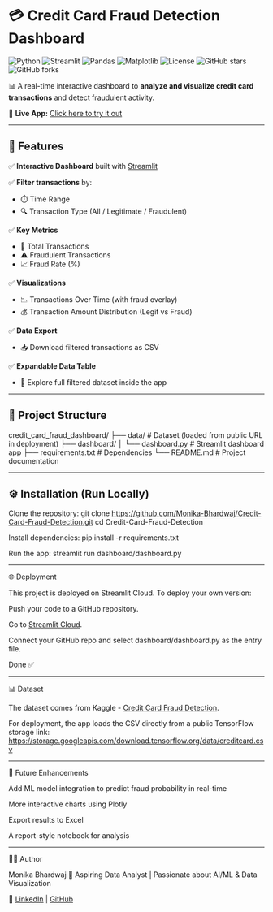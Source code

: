 # 💳 Credit Card Fraud Detection Dashboard

![Python](https://img.shields.io/badge/Python-3.9%2B-blue?style=for-the-badge&logo=python&logoColor=white)
![Streamlit](https://img.shields.io/badge/Streamlit-FF4B4B?style=for-the-badge&logo=streamlit&logoColor=white)
![Pandas](https://img.shields.io/badge/Pandas-150458?style=for-the-badge&logo=pandas&logoColor=white)
![Matplotlib](https://img.shields.io/badge/Matplotlib-3776AB?style=for-the-badge&logo=plotly&logoColor=white)
![License](https://img.shields.io/badge/License-MIT-green?style=for-the-badge)
![GitHub stars](https://img.shields.io/github/stars/Monika-Bhardwaj/Credit-Card-Fraud-Detection?style=for-the-badge)
![GitHub forks](https://img.shields.io/github/forks/Monika-Bhardwaj/Credit-Card-Fraud-Detection?style=for-the-badge)

📊 A real-time interactive dashboard to **analyze and visualize credit card transactions** and detect fraudulent activity.

🔗 **Live App:** [Click here to try it out](https://credit-card-fraud-detection-fzzahlxj77u9vajkwwdvez.streamlit.app/)  

---

## 🚀 Features

✅ **Interactive Dashboard** built with [Streamlit](https://streamlit.io)  

✅ **Filter transactions** by:
- ⏱️ Time Range  
- 🔍 Transaction Type (All / Legitimate / Fraudulent)  

✅ **Key Metrics**
- 📌 Total Transactions  
- ⚠️ Fraudulent Transactions  
- 📈 Fraud Rate (%)  

✅ **Visualizations**
- 📉 Transactions Over Time (with fraud overlay)  
- 💰 Transaction Amount Distribution (Legit vs Fraud)  

✅ **Data Export**
- 📥 Download filtered transactions as CSV  

✅ **Expandable Data Table**
- 🔎 Explore full filtered dataset inside the app  

---

## 📂 Project Structure

credit_card_fraud_dashboard/
├── data/ # Dataset (loaded from public URL in deployment)
├── dashboard/
│ └── dashboard.py # Streamlit dashboard app
├── requirements.txt # Dependencies
└── README.md # Project documentation

---

## ⚙️ Installation (Run Locally)

Clone the repository:
git clone https://github.com/Monika-Bhardwaj/Credit-Card-Fraud-Detection.git
cd Credit-Card-Fraud-Detection

Install dependencies:
pip install -r requirements.txt

Run the app:
streamlit run dashboard/dashboard.py

---

🌐 Deployment

This project is deployed on Streamlit Cloud.
To deploy your own version:

Push your code to a GitHub repository.

Go to [Streamlit Cloud](https://streamlit.io/cloud).

Connect your GitHub repo and select dashboard/dashboard.py as the entry file.

Done ✅

---

📊 Dataset

The dataset comes from Kaggle - [Credit Card Fraud Detection](https://www.kaggle.com/datasets/mlg-ulb/creditcardfraud).

For deployment, the app loads the CSV directly from a public TensorFlow storage link:
https://storage.googleapis.com/download.tensorflow.org/data/creditcard.csv

---

🔮 Future Enhancements

Add ML model integration to predict fraud probability in real-time

More interactive charts using Plotly

Export results to Excel

A report-style notebook for analysis

---

👩‍💻 Author

Monika Bhardwaj
🎯 Aspiring Data Analyst | Passionate about AI/ML & Data Visualization

🔗 [LinkedIn](https://www.linkedin.com/in/monika-bhardwaj-50b752286/) | [GitHub](https://github.com/Monika-Bhardwaj)